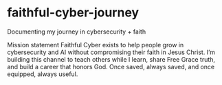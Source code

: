 # faithful-cyber-journey
Documenting my journey in cybersecurity + faith

Mission statement
Faithful Cyber exists to help people grow in cybersecurity and AI without compromising their faith in Jesus Christ. 
I’m building this channel to teach others while I learn, share Free Grace truth, and build a career that honors God.
Once saved, always saved, and once equipped, always useful.

